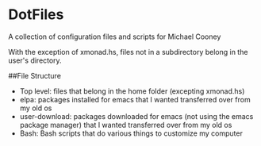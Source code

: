 # DotFiles

A collection of configuration files and scripts for Michael Cooney

With the exception of xmonad.hs, files not in a subdirectory belong in the user's directory.

##File Structure
* Top level: files that belong in the home folder (excepting xmonad.hs)
* elpa: packages installed for emacs that I wanted transferred over from my old os
* user-download: packages downloaded for emacs (not using the emacs package manager) that I wanted transferred over from my old os
* Bash: Bash scripts that do various things to customize my computer